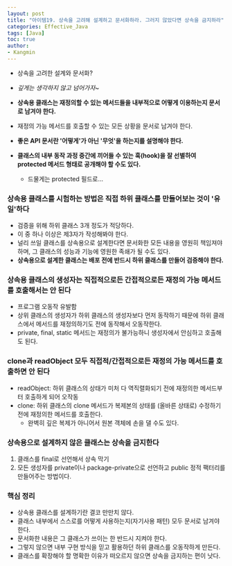 ```yaml
---
layout: post
title: "아이템19. 상속을 고려해 설계하고 문서화하라. 그러지 않았다면 상속을 금지하라"
categories: Effective_Java
tags: [Java]
toc: true
author:
- Kangmin
---
```



- 상속을 고려한 설계와 문서화?
- *깊게는 생각하지 않고 넘어가자~*

- **상속용 클래스는 재정의할 수 있는 메서드들을 내부적으로 어떻게 이용하는지 문서로 남겨야 한다.**
- 재정의 가능 메서드를 호출할 수 있는 모든 상황을 문서로 남겨야 한다.
- **좋은 API 문서란 '어떻게'가 아닌 '무엇'을 하는지를 설명해야 한다.**
- **클래스의 내부 동작 과정 중간에 끼어들 수 있는 훅(hook)을 잘 선별하여 protected 메서드 형태로 공개해야 할 수도 있다.**
  - 드물게는 protected 필드로...

### 상속용 클래스를 시험하는 방법은 직접 하위 클래스를 만들어보는 것이 '유일'하다
- 검증을 위해 하위 클래스 3개 정도가 적당하다.
- 이 중 하나 이상은 제3자가 작성해봐야 한다.
- 널리 쓰일 클래스를 상속용으로 설계한다면 문서화한 모든 내용을 영원히 책임져야 하며, 그 클래스의 성능과 기능에 영원한 족쇄가 될 수도 있다.
- **상속용으로 설계한 클래스는 배포 전에 반드시 하위 클래스를 만들어 검증해야 한다.**

### 상속용 클래스의 생성자는 직접적으로든 간접적으로든 재정의 가능 메서드를 호출해서는 안 된다
- 프로그램 오동작 유발함
- 상위 클래스의 생성자가 하위 클래스의 생성자보다 먼저 동작하기 때문에 하위 클래스에서 메서드를 재정의하기도 전에 동작해서 오동작한다.
- private, final, static 메서드는 재정의가 불가능하니 생성자에서 안심하고 호출해도 된다.

### clone과 readObject 모두 직접적/간접적으로든 재정의 가능 메서드를 호출하면 안 된다
- readObject: 하위 클래스의 상태가 미처 다 역직렬화되기 전에 재정의한 메서드부터 호출하게 되어 오작동
- clone: 하위 클래스의 clone 메서드가 복제본의 상태를 (올바른 상태로) 수정하기 전에 재정의한 메서드를 호출한다.
  - 완벽히 깊은 복제가 아니어서 원본 객체에 손을 댈 수도 있다.

### 상속용으로 설계하지 않은 클래스는 상속을 금지한다
1. 클래스를 final로 선언해서 상속 막기
2. 모든 생성자를 private이나 package-private으로 선언하고 public 정적 팩터리를 만들어주는 방법이다.

### 핵심 정리
- 상속용 클래스를 설계하기란 결코 만만치 않다.
- 클래스 내부에서 스스로를 어떻게 사용하는지(자기사용 패턴) 모두 문서로 남겨야 한다.
- 문서화한 내용은 그 클래스가 쓰이는 한 반드시 지켜야 한다.
- 그렇지 않으면 내부 구현 방식을 믿고 활용하던 하위 클래스를 오동작하게 만든다.
- 클래스를 확장해야 할 명확한 이유가 떠오르지 않으면 상속을 금지하는 편이 낫다.
